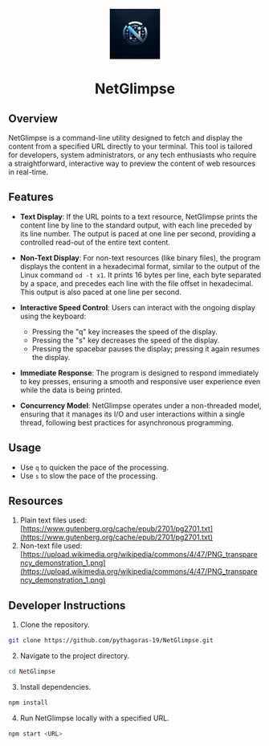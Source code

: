 <p align="center">
  <img src="./NetGlimpse_logo.jpeg" width="100"/>
</p>
<h1 align="center">NetGlimpse</h1>

## Overview

NetGlimpse is a command-line utility designed to fetch and display the content from a specified URL directly to your terminal. This tool is tailored for developers, system administrators, or any tech enthusiasts who require a straightforward, interactive way to preview the content of web resources in real-time.

## Features

- **Text Display**: If the URL points to a text resource, NetGlimpse prints the content line by line to the standard output, with each line preceded by its line number. The output is paced at one line per second, providing a controlled read-out of the entire text content.

- **Non-Text Display**: For non-text resources (like binary files), the program displays the content in a hexadecimal format, similar to the output of the Linux command `od -t x1`. It prints 16 bytes per line, each byte separated by a space, and precedes each line with the file offset in hexadecimal. This output is also paced at one line per second.

- **Interactive Speed Control**: Users can interact with the ongoing display using the keyboard:
    - Pressing the "q" key increases the speed of the display.
    - Pressing the "s" key decreases the speed of the display.
    - Pressing the spacebar pauses the display; pressing it again resumes the display.

- **Immediate Response**: The program is designed to respond immediately to key presses, ensuring a smooth and responsive user experience even while the data is being printed.

- **Concurrency Model**: NetGlimpse operates under a non-threaded model, ensuring that it manages its I/O and user interactions within a single thread, following best practices for asynchronous programming.

## Usage

- Use `q` to quicken the pace of the processing.
- Use `s` to slow the pace of the processing.

## Resources

1. Plain text files used: [https://www.gutenberg.org/cache/epub/2701/pg2701.txt](https://www.gutenberg.org/cache/epub/2701/pg2701.txt)
2. Non-text file used: [https://upload.wikimedia.org/wikipedia/commons/4/47/PNG_transparency_demonstration_1.png](https://upload.wikimedia.org/wikipedia/commons/4/47/PNG_transparency_demonstration_1.png)

## Developer Instructions
1. Clone the repository.
```bash
git clone https://github.com/pythagoras-19/NetGlimpse.git
```
2. Navigate to the project directory.
```bash 
cd NetGlimpse
```
3. Install dependencies.
```bash 
npm install
```
4. Run NetGlimpse locally with a specified URL.
```bash 
npm start <URL>
```